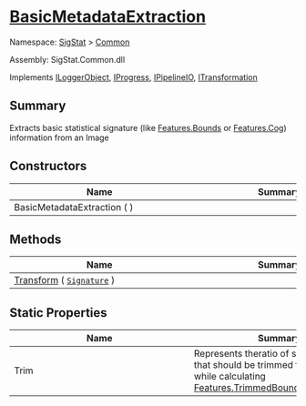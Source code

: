 # [BasicMetadataExtraction](./BasicMetadataExtraction.md)

Namespace: [SigStat]() > [Common](./README.md)

Assembly: SigStat.Common.dll

Implements [ILoggerObject](./ILoggerObject.md), [IProgress](./Helpers/IProgress.md), [IPipelineIO](./Pipeline/IPipelineIO.md), [ITransformation](./ITransformation.md)

## Summary
Extracts basic statistical signature (like [Features.Bounds](https://github.com/hargitomi97/sigstat/blob/master/docs/md/SigStat/Common/Features.md) or [Features.Cog](https://github.com/hargitomi97/sigstat/blob/master/docs/md/SigStat/Common/Features.md)) information from an Image

## Constructors

| Name | Summary | 
| --- | --- | 
| BasicMetadataExtraction (  )<div style="width: 300px">| <div style="width: 300px">| <br>


## Methods

| Name | Summary | 
| --- | --- | 
| [Transform](./Methods/BasicMetadataExtraction-100663456.md) ( [`Signature`](./Signature.md) )<div style="width: 300px">| <div style="width: 300px">| <br>


## Static Properties

| Name | Summary | 
| --- | --- | 
| Trim<div style="width: 300px">| Represents theratio of significant pixels that should be trimmed  from each side while calculating [Features.TrimmedBounds](https://github.com/hargitomi97/sigstat/blob/master/docs/md/SigStat/Common/Features.md)<div style="width: 300px">| <br>



